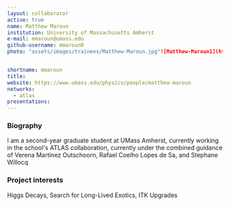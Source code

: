 ```yaml
---
layout: collaborator
active: true
name: Matthew Maroun
institution: University of Massachusetts Amherst
e-mail: mmaroun@umass.edu
github-username: mmaroun0
photo: "assets/images/trainees/Matthew-Maroun.jpg"![Matthew-Maroun1](https://user-images.githubusercontent.com/103769249/228678252-4c6565b2-2b5f-4176-8712-051312c202ec.JPG)


shortname: mmaroun
title: 
website: https://www.umass.edu/physics/people/matthew-maroun
networks:
  - atlas
presentations:
---
```


### Biography
I am a second-year graduate student at UMass Amherst, currently working in the school's ATLAS collaboration, currently under the combined guidance of Verena Martinez Outschoorn, Rafael Coelho Lopes de Sa, and Stephane Willocq

### Project interests
Higgs Decays, Search for Long-Lived Exotics, ITK Upgrades

